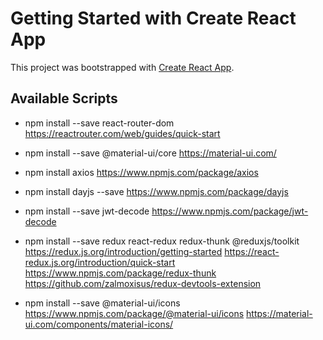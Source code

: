 # Getting Started with Create React App

This project was bootstrapped with [Create React App](https://github.com/facebook/create-react-app).

## Available Scripts

- npm install --save react-router-dom
  https://reactrouter.com/web/guides/quick-start

- npm install --save @material-ui/core
  https://material-ui.com/

- npm install axios
  https://www.npmjs.com/package/axios

- npm install dayjs --save
  https://www.npmjs.com/package/dayjs

- npm install --save jwt-decode
  https://www.npmjs.com/package/jwt-decode

- npm install --save redux react-redux redux-thunk @reduxjs/toolkit
  https://redux.js.org/introduction/getting-started
  https://react-redux.js.org/introduction/quick-start
  https://www.npmjs.com/package/redux-thunk
  https://github.com/zalmoxisus/redux-devtools-extension

- npm install --save @material-ui/icons
  https://www.npmjs.com/package/@material-ui/icons
  https://material-ui.com/components/material-icons/
